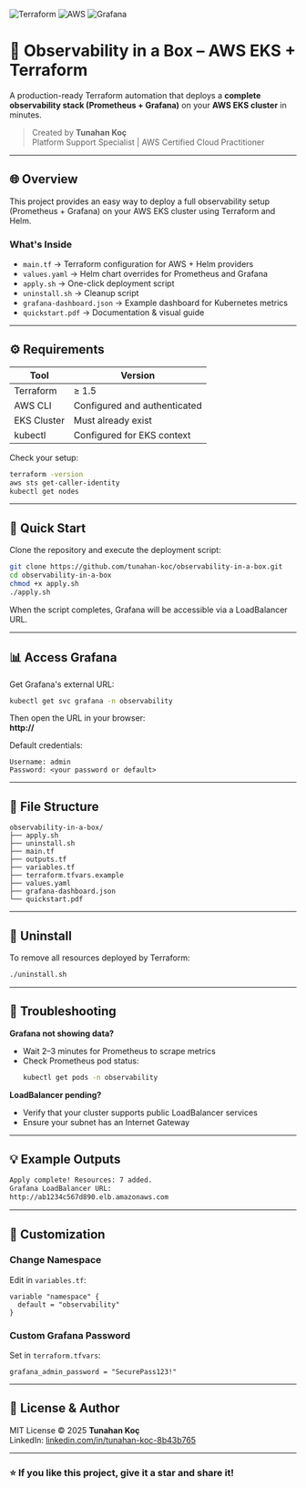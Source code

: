 ![Terraform](https://img.shields.io/badge/Terraform-1.5+-purple?logo=terraform)
![AWS](https://img.shields.io/badge/AWS-EKS-orange?logo=amazonaws)
![Grafana](https://img.shields.io/badge/Monitoring-Grafana%20%26%20Prometheus-yellow?logo=grafana)

# 🚀 Observability in a Box – AWS EKS + Terraform

A production-ready Terraform automation that deploys a **complete observability stack (Prometheus + Grafana)** on your **AWS EKS cluster** in minutes.

> Created by **Tunahan Koç**  
> Platform Support Specialist | AWS Certified Cloud Practitioner

---

## 🌐 Overview

This project provides an easy way to deploy a full observability setup (Prometheus + Grafana) on your AWS EKS cluster using Terraform and Helm.

### What's Inside
- `main.tf` → Terraform configuration for AWS + Helm providers  
- `values.yaml` → Helm chart overrides for Prometheus and Grafana  
- `apply.sh` → One-click deployment script  
- `uninstall.sh` → Cleanup script  
- `grafana-dashboard.json` → Example dashboard for Kubernetes metrics  
- `quickstart.pdf` → Documentation & visual guide  

---

## ⚙️ Requirements

| Tool | Version |
|------|----------|
| Terraform | ≥ 1.5 |
| AWS CLI | Configured and authenticated |
| EKS Cluster | Must already exist |
| kubectl | Configured for EKS context |

Check your setup:
```bash
terraform -version
aws sts get-caller-identity
kubectl get nodes
```

---

## 🚀 Quick Start

Clone the repository and execute the deployment script:

```bash
git clone https://github.com/tunahan-koc/observability-in-a-box.git
cd observability-in-a-box
chmod +x apply.sh
./apply.sh
```

When the script completes, Grafana will be accessible via a LoadBalancer URL.

---

## 📊 Access Grafana

Get Grafana's external URL:
```bash
kubectl get svc grafana -n observability
```

Then open the URL in your browser:  
**http://<external-ip>**  

Default credentials:  
```
Username: admin
Password: <your password or default>
```

---

## 🧩 File Structure

```
observability-in-a-box/
├── apply.sh
├── uninstall.sh
├── main.tf
├── outputs.tf
├── variables.tf
├── terraform.tfvars.example
├── values.yaml
├── grafana-dashboard.json
└── quickstart.pdf
```

---

## 🧹 Uninstall

To remove all resources deployed by Terraform:
```bash
./uninstall.sh
```

---

## 🧠 Troubleshooting

**Grafana not showing data?**  
- Wait 2–3 minutes for Prometheus to scrape metrics  
- Check Prometheus pod status:
  ```bash
  kubectl get pods -n observability
  ```

**LoadBalancer pending?**  
- Verify that your cluster supports public LoadBalancer services  
- Ensure your subnet has an Internet Gateway

---

## 💡 Example Outputs

```bash
Apply complete! Resources: 7 added.
Grafana LoadBalancer URL:
http://ab1234c567d890.elb.amazonaws.com
```

---

## 🧰 Customization

### Change Namespace
Edit in `variables.tf`:
```hcl
variable "namespace" {
  default = "observability"
}
```

### Custom Grafana Password
Set in `terraform.tfvars`:
```hcl
grafana_admin_password = "SecurePass123!"
```

---

## 🧾 License & Author

MIT License © 2025 **Tunahan Koç**  
LinkedIn: [linkedin.com/in/tunahan-koc-8b43b765](https://linkedin.com/in/tunahan-koc-8b43b765)

---

### ⭐ If you like this project, give it a star and share it!

